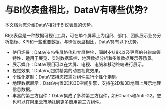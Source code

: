 # 与BI仪表盘相比，DataV有哪些优势?

本文档为您介绍DataV相对于BI仪表盘的优势。

BI仪表盘是一种数据可视化工具，可在单个屏幕上为组织、部门、团队展示业务分析指标、KPI和一些重要数据。与BI仪表盘相比，DataV具有以下优势。

-   使用场景：DataV支持多屏协作和大屏拼接，同时支持8K以及更高的分辨率等特性，适用于展览、实时数据监控、地理数据分析和多维数据展示等场景。
-   展示媒介：DataV项目可以在大屏、电视、电脑和移动终端进行展示。
-   视觉效果：DataV可提供精美的动态视觉效果。
-   个性化定制：DataV支持您按需对组件进行个性化定制。
-   地理数据展示：DataV内置2D和3D空间引擎，支持在2D和3D地图上展示地理信息数据。
-   丰富的第三方组件：DataV集成了多种第三方组件，如ECharts和Anti-G2。您也可以在[阿里云市场](https://market.aliyun.com/?spm=5176.8142029.388261.29.247e6d3ef1wTzk)找到更多商用第三方组件。

